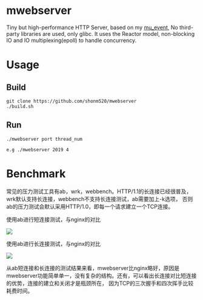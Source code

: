 # mwebserver
Tiny but high-performance HTTP Server, based on my [mu_event](https://github.com/shonm520/mu_event), No third-party libraries are used, only glibc. It uses the Reactor model, non-blocking IO and IO multiplexing(epoll) to handle concurrency. 

# Usage
## Build
```
git clone https://github.com/shonm520/mwebserver
./build.sh
```
## Run
```
./mwebserver port thread_num

e.g ./mwebserver 2019 4
```

# Benchmark

常见的压力测试工具有ab，wrk，webbench。HTTP/1.1的长连接已经很普及，wrk默认支持长连接，webbench不支持长连接测试，ab需要加上-k选项， 否则ab的压力测试会默认采用HTTP/1.0，即每一个请求建立一个TCP连接。


使用ab进行短连接测试，与nginx的对比

![](https://github.com/shonm520/mwebserver/blob/master/doc/short.png)


使用ab进行长连接测试，与nginx的对比

![](https://github.com/shonm520/mwebserver/blob/master/doc/long.png)


从ab短连接和长连接的测试结果来看，mwebserver比nginx略好，原因是mwebserver功能简单单一，没有复杂的结构。还有，可以看出长连接对比短连接的优势，连接的建立和关闭才是瓶颈所在， 因为TCP的三次握手和四次挥手比较耗费时间。

